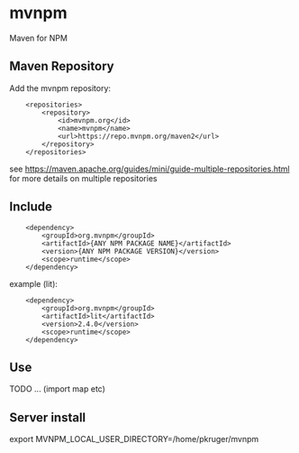 # mvnpm
Maven for NPM

## Maven Repository

Add the mvnpm repository:

```
    <repositories>
        <repository>
            <id>mvnpm.org</id>
            <name>mvnpm</name>
            <url>https://repo.mvnpm.org/maven2</url>
        </repository>
    </repositories>
```

see https://maven.apache.org/guides/mini/guide-multiple-repositories.html for more details on multiple repositories

## Include

```
    <dependency>
        <groupId>org.mvnpm</groupId>
        <artifactId>{ANY NPM PACKAGE NAME}</artifactId>
        <version>{ANY NPM PACKAGE VERSION}</version>
        <scope>runtime</scope>
    </dependency>
```

example (lit):

```
    <dependency>
        <groupId>org.mvnpm</groupId>
        <artifactId>lit</artifactId>
        <version>2.4.0</version>
        <scope>runtime</scope>
    </dependency>
```

## Use 

TODO ... (import map etc)

## Server install

export MVNPM_LOCAL_USER_DIRECTORY=/home/pkruger/mvnpm
